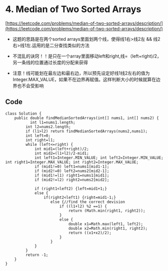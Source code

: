 # 4. Median of Two Sorted Arrays
[https://leetcode.com/problems/median-of-two-sorted-arrays/description/](https://leetcode.com/problems/median-of-two-sorted-arrays/description/)
* 这题的思路是在两个sorted arrays里面划两个线，使得线1右>线2左 && 线2右>线1左.运用的是二分查找类似的方法

* 不混乱的诀窍！！是只在一个array里面移动left和right,线=（left+right)/2，另一条线的位置通过长度的分配来获得

* 注意！线可能划在最左边和最右边，所以预先设定好线1线2左右的值为Integer.MAX_VALUE，如果不在边界再赋值。这样判断大小的时候就算在边界也不会受影响

## Code
```
class Solution {
    public double findMedianSortedArrays(int[] nums1, int[] nums2) {
		   int l1=nums1.length;
	     int l2=nums2.length;
	     if (l1>l2) return findMedianSortedArrays(nums2,nums1);
         int left=0;
         int right=l1;
         while (left<=right) {
        	 int mid1=(left+right)/2;
        	 int mid2=(l1+l2)/2-mid1;
        	 int left1=Integer.MIN_VALUE; int left2=Integer.MIN_VALUE;  int right1=Integer.MAX_VALUE; int right2=Integer.MAX_VALUE;
        	 if (mid1!=0) left1=nums1[mid1-1];
        	 if (mid2!=0) left2=nums2[mid2-1];
        	 if (mid1!=l1) right1=nums1[mid1];
        	 if (mid2!=l2) right2=nums2[mid2];
        	
        	 if (right1<left2) {left=mid1+1;}
        	 else {
        		 if(right2<left1) {right=mid1-1;}
        	 		else {//find the correct devision
        	 			if ((l1+l2) %2 ==1) {
        	 				return (Math.min(right1, right2));
        	 			}
        	 			else {
        	 				double x1=Math.max(left1, left2);
        	 				double x2=Math.min(right1, right2);
        	 				return ((x1+x2)/2);
        	 			}
        	 		}
        	 }
         }
         return -1;
    }
}
```
